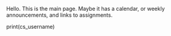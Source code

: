 Hello.  This is the main page.  Maybe it has a calendar, or weekly
announcements, and links to assignments.

<python>
print(cs_username)
</python>
